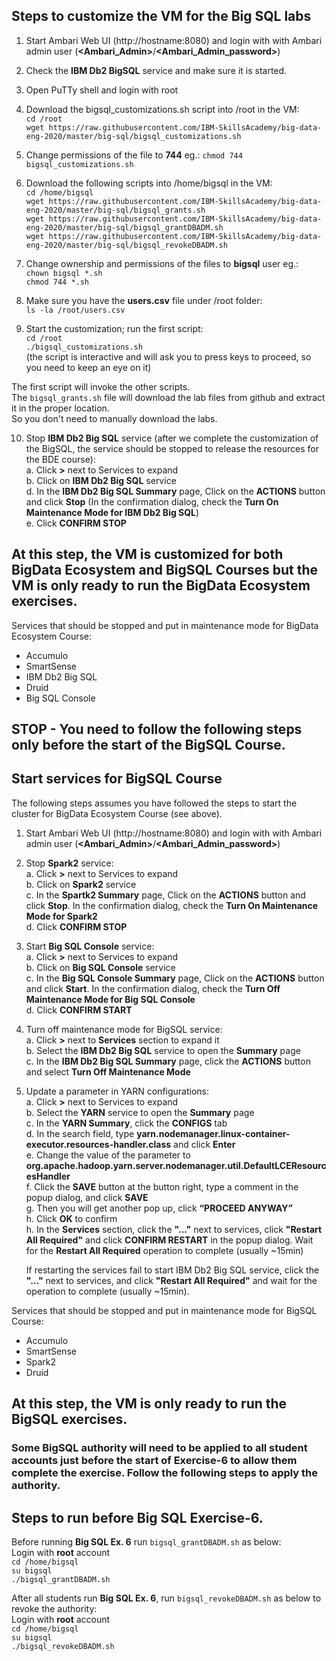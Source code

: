 ## Steps to customize the VM for the Big SQL labs 

 1. Start Ambari Web UI (http://hostname:8080) and login with with Ambari admin user (**\<Ambari_Admin\>**/**\<Ambari_Admin_password\>**)
 
 2. Check the **IBM Db2 BigSQL** service and make sure it is started.
 
 3. Open PuTTy shell and login with root
 
 4. Download the bigsql_customizations.sh script into /root in the VM:  
    `cd /root`   
    `wget https://raw.githubusercontent.com/IBM-SkillsAcademy/big-data-eng-2020/master/big-sql/bigsql_customizations.sh`  
    
 5. Change permissions of the file to **744** eg.: 
    `chmod 744 bigsql_customizations.sh`    
 
 6. Download the following scripts into /home/bigsql in the VM:  
    `cd /home/bigsql`   
    `wget https://raw.githubusercontent.com/IBM-SkillsAcademy/big-data-eng-2020/master/big-sql/bigsql_grants.sh`  
    `wget https://raw.githubusercontent.com/IBM-SkillsAcademy/big-data-eng-2020/master/big-sql/bigsql_grantDBADM.sh`  
    `wget https://raw.githubusercontent.com/IBM-SkillsAcademy/big-data-eng-2020/master/big-sql/bigsql_revokeDBADM.sh`  
    
 7. Change ownership and permissions of the files to **bigsql** user eg.:  
    `chown bigsql *.sh`  
    `chmod 744 *.sh`    
    
 8. Make sure you have the **users.csv** file under /root folder:  
    `ls -la /root/users.csv`  
    
 9. Start the customization; run the first script:  
    `cd /root`  
    `./bigsql_customizations.sh`
    <br>(the script is interactive and will ask you to press keys to proceed, so you need to keep an eye on it)

The first script will invoke the other scripts.  
The `bigsql_grants.sh` file will download the lab files from github and extract it in the proper location.  
So you don't need to manually download the labs.

 10. Stop <B>IBM Db2 Big SQL</B> service (after we complete the customization of the BigSQL, the service should be stopped to release the resources for the BDE course):  
   a. Click **\>** next to Services to expand  
   b. Click on <B>IBM Db2 Big SQL</B> service  
   d. In the <B>IBM Db2 Big SQL Summary</B> page, Click on the <B>ACTIONS</B> button and click <B>Stop</B> (In the confirmation dialog, check the <B>Turn On Maintenance Mode for IBM Db2 Big SQL</B>)     
   e. Click <B>CONFIRM STOP</B>  
   
## <div class="text-red mb-2">At this step, the VM is customized for both BigData Ecosystem and BigSQL Courses but the VM is only ready to run the BigData Ecosystem exercises.</div>

Services that should be stopped and put in maintenance mode for BigData Ecosystem Course:    
* Accumulo   
* SmartSense   
* IBM Db2 Big SQL   
* Druid   
* Big SQL Console

>>>>>>>>>>>>>>>>>>>>>>>>>>>>>>>>>>>>>>>>>>>>>>>>>>>>>>>>>>>>>>>>>>>>>>>>>>>>>>>>>>>>>>>>>>>>>>>>>>>>>>>>>>>>>>>>>>>>>>>>>>>>>

## STOP - You need to follow the following steps only before the start of the BigSQL Course.
## Start services for BigSQL Course

The following steps assumes you have followed the steps to start the cluster for BigData Ecosystem Course (see above).
1. Start Ambari Web UI (http://hostname:8080) and login with with Ambari admin user (**\<Ambari_Admin\>**/**\<Ambari_Admin_password\>**)
2. Stop <B>Spark2</B> service:  
   a. Click **\>** next to Services to expand  
   b. Click on <B>Spark2</B> service  
   c. In the <B>Spartk2 Summary</B> page, Click on the <B>ACTIONS</B> button and click <B>Stop</B>. In the confirmation dialog, check the <B>Turn On Maintenance Mode for Spark2</B>  
   d. Click <B>CONFIRM STOP</B>  
3. Start <B>Big SQL Console</B> service:  
   a. Click **\>** next to Services to expand  
   b. Click on <B>Big SQL Console</B> service  
   c. In the <B>Big SQL Console Summary</B> page, Click on the <B>ACTIONS</B> button and click <B>Start</B>. In the confirmation dialog, check the <B>Turn Off Maintenance Mode for Big SQL Console</B>  
   d. Click <B>CONFIRM START</B>  
4. Turn off maintenance mode for BigSQL service:   
   a. Click **\>** next to **Services** section to expand it   
   b. Select the **IBM Db2 Big SQL** service to open the **Summary** page   
   c. In the **IBM Db2 Big SQL Summary** page, click the **ACTIONS** button and select **Turn Off Maintenance Mode**   
5. Update a parameter in YARN configurations:   
   a. Click **\>** next to Services to expand  
   b. Select the **YARN** service to open the **Summary** page   
   c. In the **YARN Summary**, click the **CONFIGS** tab   
   d. In the search field, type **yarn.nodemanager.linux-container-executor.resources-handler.class** and click **Enter**   
   e. Change the value of the parameter to **org.apache.hadoop.yarn.server.nodemanager.util.DefaultLCEResourcesHandler**   
   f. Click the **SAVE** button at the button right, type a comment in the popup dialog, and click **SAVE**   
   g. Then you will get another pop up, click **“PROCEED ANYWAY”**    
   h. Click **OK** to confirm   
   h. In the **Services** section, click the **"..."** next to services, click **"Restart All Required"** and click **CONFIRM RESTART** in the popup dialog. Wait for the **Restart All Required** operation to complete (usually ~15min)  
    
    If restarting the services fail to start IBM Db2 Big SQL service, click the **"..."** next to services, and click **"Restart All Required"** and wait for the operation to complete (usually ~15min).   


Services that should be stopped and put in maintenance mode for BigSQL Course:
* Accumulo
* SmartSense
* Spark2
* Druid

## <div class="text-red mb-2">At this step, the VM is only ready to run the BigSQL exercises.</div>

>>>>>>>>>>>>>>>>>>>>>>>>>>>>>>>>>>>>>>>>>>>>>>>>>>>>>>>>>>>>>>>>>>>>>>>>>>>>>>>>>>>>>>>>>>>>>>>>>>>>>>>>>>>>>>>>>>>>>>>>>>>>>

### Some BigSQL authority will need to be applied to all student accounts just before the start of Exercise-6 to allow them complete the exercise. Follow the following steps to apply the authority.
## Steps to run before Big SQL Exercise-6.

Before running **Big SQL Ex. 6** run `bigsql_grantDBADM.sh` as below:  
Login with **root** account  
    `cd /home/bigsql`  
    `su bigsql`  
    `./bigsql_grantDBADM.sh`  

After all students run **Big SQL Ex. 6**, run `bigsql_revokeDBADM.sh` as below to revoke the authority:  
Login with **root** account  
    `cd /home/bigsql`  
    `su bigsql`  
    `./bigsql_revokeDBADM.sh`  

